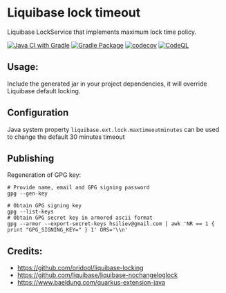 # Liquibase lock timeout
Liquibase LockService that implements maximum lock time policy.

[![Java CI with Gradle](https://github.com/hsiliev/liquibase-lock-timeout/actions/workflows/gradle.yml/badge.svg)](https://github.com/hsiliev/liquibase-lock-timeout/actions/workflows/gradle.yml)
[![Gradle Package](https://github.com/hsiliev/liquibase-lock-timeout/actions/workflows/gradle-publish.yml/badge.svg)](https://github.com/hsiliev/liquibase-lock-timeout/actions/workflows/gradle-publish.yml)
[![codecov](https://codecov.io/gh/hsiliev/liquibase-lock-timeout/branch/main/graph/badge.svg?token=Y9TJ86AVTF)](https://codecov.io/gh/hsiliev/liquibase-lock-timeout)
[![CodeQL](https://github.com/hsiliev/liquibase-lock-timeout/actions/workflows/codeql-analysis.yml/badge.svg)](https://github.com/hsiliev/liquibase-lock-timeout/actions/workflows/codeql-analysis.yml)

## Usage:
Include the generated jar in your project dependencies, it will override Liquibase default locking.

## Configuration
Java system property `liquibase.ext.lock.maxtimeoutminutes` can be used to change the default 30 minutes timeout

## Publishing

Regeneration of GPG key:
```shell
# Provide name, email and GPG signing password
gpg --gen-key

# Obtain GPG signing key
gpg --list-keys
# Obtain GPG secret key in armored ascii format
gpg --armor --export-secret-keys hsiliev@gmail.com | awk 'NR == 1 { print "GPG_SIGNING_KEY=" } 1' ORS='\\n'
```


## Credits:
* https://github.com/oridool/liquibase-locking
* https://github.com/liquibase/liquibase-nochangeloglock
* https://www.baeldung.com/quarkus-extension-java
